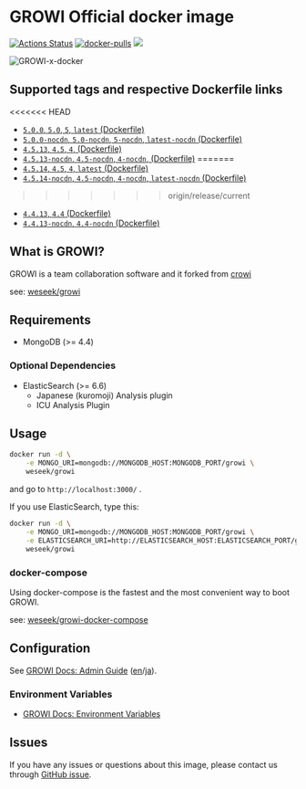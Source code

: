 
GROWI Official docker image
========================

[![Actions Status](https://github.com/weseek/growi/workflows/Release/badge.svg)](https://github.com/weseek/growi/actions) [![docker-pulls](https://img.shields.io/docker/pulls/weseek/growi.svg)](https://hub.docker.com/r/weseek/growi/) [![](https://images.microbadger.com/badges/image/weseek/growi.svg)](https://microbadger.com/images/weseek/growi)

![GROWI-x-docker](https://user-images.githubusercontent.com/1638767/38307565-105956e2-384f-11e8-8534-b1128522d68d.png)


Supported tags and respective Dockerfile links
------------------------------------------------

<<<<<<< HEAD
* [`5.0.0`, `5.0`, `5`, `latest` (Dockerfile)](https://github.com/weseek/growi/blob/v5.0.0/docker/Dockerfile)
* [`5.0.0-nocdn`, `5.0-nocdn`, `5-nocdn`, `latest-nocdn` (Dockerfile)](https://github.com/weseek/growi/blob/v5.0.0/docker/Dockerfile)
* [`4.5.13`, `4.5`, `4`, (Dockerfile)](https://github.com/weseek/growi/blob/v4.5.13/docker/Dockerfile)
* [`4.5.13-nocdn`, `4.5-nocdn`, `4-nocdn`, (Dockerfile)](https://github.com/weseek/growi/blob/v4.5.13/docker/Dockerfile)
=======
* [`4.5.14`, `4.5`, `4`, `latest` (Dockerfile)](https://github.com/weseek/growi/blob/v4.5.14/docker/Dockerfile)
* [`4.5.14-nocdn`, `4.5-nocdn`, `4-nocdn`, `latest-nocdn` (Dockerfile)](https://github.com/weseek/growi/blob/v4.5.14/docker/Dockerfile)
>>>>>>> origin/release/current
* [`4.4.13`, `4.4` (Dockerfile)](https://github.com/weseek/growi/blob/v4.4.13/docker/Dockerfile)
* [`4.4.13-nocdn`, `4.4-nocdn` (Dockerfile)](https://github.com/weseek/growi/blob/v4.4.13/docker/Dockerfile)


What is GROWI?
-------------

GROWI is a team collaboration software and it forked from [crowi](https://github.com/weseek/crowi/crowi)

see: [weseek/growi](https://github.com/weseek/growi)


Requirements
-------------

* MongoDB (>= 4.4)

### Optional Dependencies

* ElasticSearch (>= 6.6)
    * Japanese (kuromoji) Analysis plugin
    * ICU Analysis Plugin


Usage
-----

```bash
docker run -d \
    -e MONGO_URI=mongodb://MONGODB_HOST:MONGODB_PORT/growi \
    weseek/growi
```

and go to `http://localhost:3000/` .

If you use ElasticSearch, type this:

```bash
docker run -d \
    -e MONGO_URI=mongodb://MONGODB_HOST:MONGODB_PORT/growi \
    -e ELASTICSEARCH_URI=http://ELASTICSEARCH_HOST:ELASTICSEARCH_PORT/growi \
    weseek/growi
```


### docker-compose

Using docker-compose is the fastest and the most convenient way to boot GROWI.

see: [weseek/growi-docker-compose](https://github.com/weseek/growi-docker-compose)


Configuration
-----------

See [GROWI Docs: Admin Guide](https://docs.growi.org/en/admin-guide/) ([en](https://docs.growi.org/en/admin-guide/)/[ja](https://docs.growi.org/ja/admin-guide/)).

### Environment Variables

- [GROWI Docs: Environment Variables](https://docs.growi.org/en/admin-guide/admin-cookbook/env-vars.html)


Issues
------

If you have any issues or questions about this image, please contact us through  [GitHub issue](https://github.com/weseek/growi-docker/issues).

